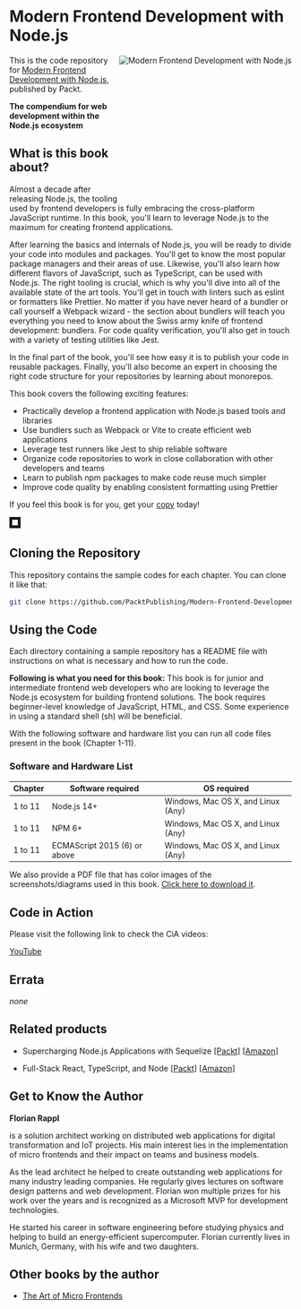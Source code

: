 # Modern Frontend Development with Node.js

<a href="https://www.packtpub.com/product/modern-frontend-development-with-nodejs/9781804618295"><img src="https://static.packt-cdn.com/products/9781804618295/cover/smaller" alt="Modern Frontend Development with Node.js" height="256px" align="right"></a>

This is the code repository for [Modern Frontend Development with Node.js](https://www.packtpub.com/product/modern-frontend-development-with-nodejs/9781804618295), published by Packt.

**The compendium for web development within the Node.js ecosystem**

## What is this book about?

Almost a decade after releasing Node.js, the tooling used by frontend developers is fully embracing the cross-platform JavaScript runtime. In this book, you'll learn to leverage Node.js to the maximum for creating frontend applications.

After learning the basics and internals of Node.js, you will be ready to divide your code into modules and packages. You'll get to know the most popular package managers and their areas of use. Likewise, you'll also learn how different flavors of JavaScript, such as TypeScript, can be used with Node.js. The right tooling is crucial, which is why you'll dive into all of the available state of the art tools. You'll get in touch with linters such as eslint or formatters like Prettier. No matter if you have never heard of a bundler or call yourself a Webpack wizard - the section about bundlers will teach you everything you need to know about the Swiss army knife of frontend development: bundlers. For code quality verification, you'll also get in touch with a variety of testing utilities like Jest.

In the final part of the book, you'll see how easy it is to publish your code in reusable packages. Finally, you'll also become an expert in choosing the right code structure for your repositories by learning about monorepos.

This book covers the following exciting features:

* Practically develop a frontend application with Node.js based tools and libraries
* Use bundlers such as Webpack or Vite to create efficient web applications
* Leverage test runners like Jest to ship reliable software
* Organize code repositories to work in close collaboration with other developers and teams
* Learn to publish npm packages to make code reuse much simpler
* Improve code quality by enabling consistent formatting using Prettier

If you feel this book is for you, get your [copy](https://www.amazon.com/dp/1804618292) today!

<a href="https://www.packtpub.com/?utm_source=github&utm_medium=banner&utm_campaign=GitHubBanner"><img src="https://raw.githubusercontent.com/PacktPublishing/GitHub/master/GitHub.png" alt="https://www.packtpub.com/" border="5" /></a>

## Cloning the Repository

This repository contains the sample codes for each chapter. You can clone it like that:

```sh
git clone https://github.com/PacktPublishing/Modern-Frontend-Development-with-Node.js.git
```

## Using the Code

Each directory containing a sample repository has a README file with instructions on what is necessary and how to run the code.

**Following is what you need for this book:**
This book is for junior and intermediate frontend web developers who are looking to leverage the Node.js ecosystem for building frontend solutions. The book requires beginner-level knowledge of JavaScript, HTML, and CSS. Some experience in using a standard shell (sh) will be beneficial.

With the following software and hardware list you can run all code files present in the book (Chapter 1-11).

### Software and Hardware List

| Chapter  | Software required                   | OS required                        |
| -------- | ------------------------------------| -----------------------------------|
| 1 to 11  | Node.js 14+                         | Windows, Mac OS X, and Linux (Any) |
| 1 to 11  | NPM 6+                              | Windows, Mac OS X, and Linux (Any) |
| 1 to 11  | ECMAScript 2015 (6) or above        | Windows, Mac OS X, and Linux (Any) |

We also provide a PDF file that has color images of the screenshots/diagrams used in this book. [Click here to download it](https://static.packt-cdn.com/downloads/9781804618295_ColorImages.pdf).

## Code in Action

Please visit the following link to check the CiA videos:

[YouTube](http://bit.ly/3EgcKwM)

## Errata

*none*

## Related products

* Supercharging Node.js Applications with Sequelize [[Packt]](https://www.packtpub.com/product/supercharging-nodejs-applications-with-sequelize/9781801811552) [[Amazon]](https://www.amazon.com/Supercharging-Node-js-Applications-Sequelize-high-quality/dp/1801811555)

* Full-Stack React, TypeScript, and Node [[Packt]](https://www.packtpub.com/product/full-stack-react-typescript-and-node/9781839219931?_ga=2.93999965.1577877788.1668155314-1676364594.1662627481) [[Amazon]](https://www.amazon.com/Full-Stack-React-TypeScript-Node-applications/dp/1839219939/ref=tmm_pap_swatch_0?_encoding=UTF8&qid=&sr=)



## Get to Know the Author

**Florian Rappl**

is a solution architect working on distributed web applications for digital transformation and IoT projects. His main interest lies in the implementation of micro frontends and their impact on teams and business models.

As the lead architect he helped to create outstanding web applications for many industry leading companies. He regularly gives lectures on software design patterns and web development. Florian won multiple prizes for his work over the years and is recognized as a Microsoft MVP for development technologies.

He started his career in software engineering before studying physics and helping to build an energy-efficient supercomputer. Florian currently lives in Munich, Germany, with his wife and two daughters.


## Other books by the author
* [The Art of Micro Frontends](https://www.packtpub.com/product/the-art-of-micro-frontends/9781800563568)
